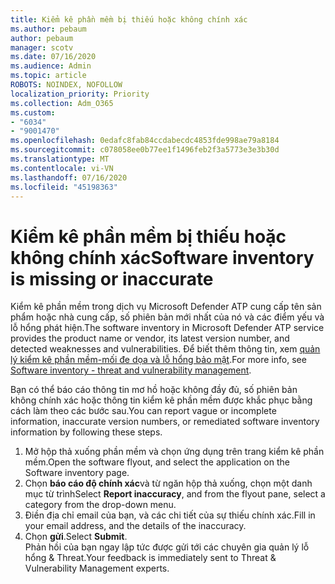 ```yaml
---
title: Kiểm kê phần mềm bị thiếu hoặc không chính xác
ms.author: pebaum
author: pebaum
manager: scotv
ms.date: 07/16/2020
ms.audience: Admin
ms.topic: article
ROBOTS: NOINDEX, NOFOLLOW
localization_priority: Priority
ms.collection: Adm_O365
ms.custom:
- "6034"
- "9001470"
ms.openlocfilehash: 0edafc8fab84ccdabecdc4853fde998ae79a8184
ms.sourcegitcommit: c078058ee0b77ee1f1496feb2f3a5773e3e3b30d
ms.translationtype: MT
ms.contentlocale: vi-VN
ms.lasthandoff: 07/16/2020
ms.locfileid: "45198363"
---
```

# <a name="software-inventory-is-missing-or-inaccurate"></a><span data-ttu-id="dd1fd-102">Kiểm kê phần mềm bị thiếu hoặc không chính xác</span><span class="sxs-lookup"><span data-stu-id="dd1fd-102">Software inventory is missing or inaccurate</span></span>

<span data-ttu-id="dd1fd-103">Kiểm kê phần mềm trong dịch vụ Microsoft Defender ATP cung cấp tên sản phẩm hoặc nhà cung cấp, số phiên bản mới nhất của nó và các điểm yếu và lỗ hổng phát hiện.</span><span class="sxs-lookup"><span data-stu-id="dd1fd-103">The software inventory in Microsoft Defender ATP service provides the product name or vendor, its latest version number, and detected weaknesses and vulnerabilities.</span></span> <span data-ttu-id="dd1fd-104">Để biết thêm thông tin, xem [quản lý kiểm kê phần mềm-mối đe dọa và lỗ hổng bảo mật](https://docs.microsoft.com/windows/security/threat-protection/microsoft-defender-atp/tvm-software-inventory).</span><span class="sxs-lookup"><span data-stu-id="dd1fd-104">For more info, see [Software inventory - threat and vulnerability management](https://docs.microsoft.com/windows/security/threat-protection/microsoft-defender-atp/tvm-software-inventory).</span></span>

<span data-ttu-id="dd1fd-105">Bạn có thể báo cáo thông tin mơ hồ hoặc không đầy đủ, số phiên bản không chính xác hoặc thông tin kiểm kê phần mềm được khắc phục bằng cách làm theo các bước sau.</span><span class="sxs-lookup"><span data-stu-id="dd1fd-105">You can report vague or incomplete information, inaccurate version numbers, or remediated software inventory information by following these steps.</span></span>  

1. <span data-ttu-id="dd1fd-106">Mở hộp thả xuống phần mềm và chọn ứng dụng trên trang kiểm kê phần mềm.</span><span class="sxs-lookup"><span data-stu-id="dd1fd-106">Open the software flyout, and select the application on the Software inventory page.</span></span>
2. <span data-ttu-id="dd1fd-107">Chọn **báo cáo độ chính xác**và từ ngăn hộp thả xuống, chọn một danh mục từ trình</span><span class="sxs-lookup"><span data-stu-id="dd1fd-107">Select **Report inaccuracy**, and from the flyout pane, select a category from the drop-down menu.</span></span>
3. <span data-ttu-id="dd1fd-108">Điền địa chỉ email của bạn, và các chi tiết của sự thiếu chính xác.</span><span class="sxs-lookup"><span data-stu-id="dd1fd-108">Fill in your email address, and the details of the inaccuracy.</span></span>
4. <span data-ttu-id="dd1fd-109">Chọn **gửi**.</span><span class="sxs-lookup"><span data-stu-id="dd1fd-109">Select **Submit**.</span></span></br>
    <span data-ttu-id="dd1fd-110">Phản hồi của bạn ngay lập tức được gửi tới các chuyên gia quản lý lỗ hổng & Threat.</span><span class="sxs-lookup"><span data-stu-id="dd1fd-110">Your feedback is immediately sent to Threat & Vulnerability Management experts.</span></span>